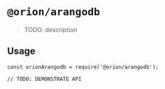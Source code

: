 # `@orion/arangodb`

> TODO: description

## Usage

```
const orionArangodb = require('@orion/arangodb');

// TODO: DEMONSTRATE API
```
